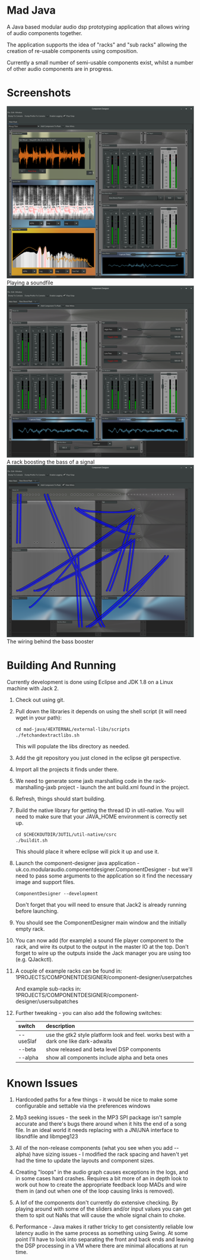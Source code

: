 # Mad Java
A Java based modular audio dsp prototyping application that allows wiring of audio components together.

The application supports the idea of "racks" and "sub racks" allowing the creation of re-usable components using composition.

Currently a small number of semi-usable components exist, whilst a number of other audio components are in progress.

# Screenshots
<img src="1PROJECTS/COMPONENTDESIGNER/component-designer/screenshots/madjava001-playingasoundfile.png">Playing a soundfile</img>
<img src="1PROJECTS/COMPONENTDESIGNER/component-designer/screenshots/madjava001-bassboostrack.png">A rack boosting the bass of a signal</img>
<img src="1PROJECTS/COMPONENTDESIGNER/component-designer/screenshots/madjava001-bassboostwiring.png">The wiring behind the bass booster</img>

# Building And Running
Currently development is done using Eclipse and JDK 1.8 on a Linux machine with Jack 2.

1. Check out using git.

2. Pull down the libraries it depends on using the shell script (it will need wget in your path):
    ```
    cd mad-java/4EXTERNAL/external-libs/scripts
    ./fetchandextractlibs.sh
    ```

    This will populate the libs directory as needed.

3. Add the git repository you just cloned in the eclipse git perspective.

4. Import all the projects it finds under there.

5. We need to generate some jaxb marshalling code in the rack-marshalling-jaxb project - launch the ant build.xml found in the project.

6. Refresh, things should start building.

7. Build the native library for getting the thread ID in util-native. You will need to make sure that your JAVA_HOME environment is correctly set up.

   ```
   cd $CHECKOUTDIR/3UTIL/util-native/csrc
   ./buildit.sh
   ```

   This should place it where eclipse will pick it up and use it.

7. Launch the component-designer java application - uk.co.modularaudio.componentdesigner.ComponentDesigner - but we'll need to pass some arguments to the application so it find the necessary image and support files.

   ```
   ComponentDesigner --development
   ```

   Don't forget that you will need to ensure that Jack2 is already running before launching.

8. You should see the ComponentDesigner main window and the initially empty rack.

9. You can now add (for example) a sound file player component to the rack, and wire its output to the output in the master IO at the top. Don't forget to wire up the outputs inside the Jack manager you are using too (e.g. QJackctl).

10. A couple of example racks can be found in:
    1PROJECTS/COMPONENTDESIGNER/component-designer/userpatches

    And example sub-racks in:
    1PROJECTS/COMPONENTDESIGNER/component-designer/usersubpatches

11. Further tweaking - you can also add the following switches:

    | switch    | description                                                                             |
    |-----------|-----------------------------------------------------------------------------------------|
    | --useSlaf | use the gtk2 style platform look and feel. works best with a dark one like dark-adwaita |
    | --beta    | show released and beta level DSP components                                             |
    | --alpha   | show all components include alpha and beta ones                                         |

# Known Issues

1. Hardcoded paths for a few things - it would be nice to make some configurable and settable via the preferences windows

2. Mp3 seeking issues - the seek in the MP3 SPI package isn't sample accurate and there's bugs there around when it hits the end of a song file.
   In an ideal world it needs replacing with a JNI/JNA interface to libsndfile and libmpeg123

3. All of the non-release components (what you see when you add --alpha) have sizing issues - I modified the rack spacing and haven't yet had the time to update the layouts and component sizes.

4. Creating "loops" in the audio graph causes exceptions in the logs, and in some cases hard crashes. Requires a bit more of an in depth look to work out how to create the appropriate feedback loop MADs and wire them in (and out when one of the loop causing links is removed).

5. A lof of the components don't currently do extensive checking. By playing around with some of the sliders and/or input values you can get them to spit out NaNs that will cause the whole signal chain to choke.

6. Performance - Java makes it rather tricky to get consistently reliable low latency audio in the same process as something using Swing. At some point I'll have to look into separating the front and back ends and leaving the DSP processing in a VM where there are minimal allocations at run time.
